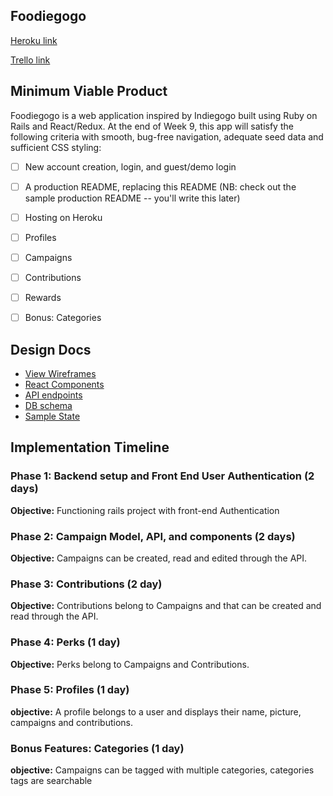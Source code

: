 ## Foodiegogo
[Heroku link][heroku]

[Trello link][trello]

[heroku]: http://www.foodiegogo.co
[trello]: https://trello.com/b/ALgfuX0Q/freshernote

## Minimum Viable Product
Foodiegogo is a web application inspired by Indiegogo built using Ruby on Rails and React/Redux. At the end of Week 9, this app will satisfy the following criteria with smooth, bug-free navigation, adequate seed data and sufficient
CSS styling:

- [ ] New account creation, login, and guest/demo login
- [ ] A production README, replacing this README (NB: check out the sample production README -- you'll write this later)
- [ ] Hosting on Heroku
- [ ] Profiles
- [ ] Campaigns
- [ ] Contributions
- [ ] Rewards
- [ ] Bonus: Categories


## Design Docs

* [View Wireframes][wireframes]
* [React Components][components]
* [API endpoints][api-endpoints]
* [DB schema][schema]
* [Sample State][sample-state]

[wireframes]: wireframes
[components]: component-hierarchy.md
[sample-state]: sample-state.md
[api-endpoints]: api-endpoints.md
[schema]: schema.md

## Implementation Timeline

### Phase 1: Backend setup and Front End User Authentication (2 days)

**Objective:** Functioning rails project with front-end Authentication

### Phase 2: Campaign Model, API, and components (2 days)

**Objective:** Campaigns can be created, read and edited through
the API.

### Phase 3: Contributions (2 day)

**Objective:** Contributions belong to Campaigns and that can be created and read through the API.

### Phase 4: Perks (1 day)

**Objective:** Perks belong to Campaigns and Contributions.

### Phase 5: Profiles (1 day)

**objective:** A profile belongs to a user and displays their name, picture, campaigns and contributions.

### Bonus Features: Categories (1 day)

**objective:** Campaigns can be tagged with multiple categories, categories tags are searchable
